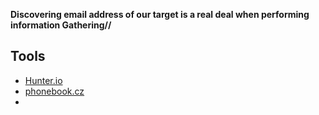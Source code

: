 
**Discovering email address of our target is a real deal when performing information Gathering//**

## Tools
- [Hunter.io](https://hunter.io/search)
- [phonebook.cz](https://phonebook.cz)
- 
